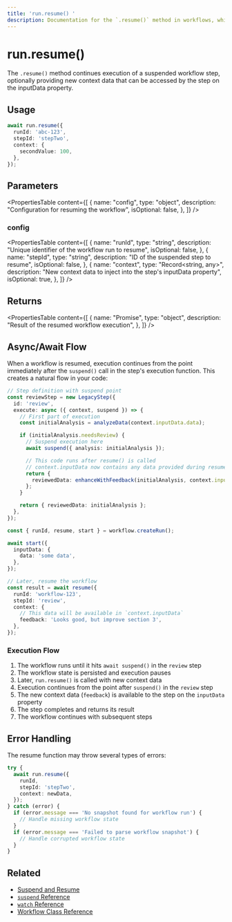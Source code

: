 ```yaml
---
title: 'run.resume() '
description: Documentation for the `.resume()` method in workflows, which continues execution of a suspended workflow step.
---
```


# run.resume()

The `.resume()` method continues execution of a suspended workflow step, optionally providing new context data that can be accessed by the step on the inputData property.

## Usage

```typescript copy showLineNumbers
await run.resume({
  runId: 'abc-123',
  stepId: 'stepTwo',
  context: {
    secondValue: 100,
  },
});
```

## Parameters

<PropertiesTable
content={[
{
name: "config",
type: "object",
description: "Configuration for resuming the workflow",
isOptional: false,
},
]}
/>

### config

<PropertiesTable
content={[
{
name: "runId",
type: "string",
description: "Unique identifier of the workflow run to resume",
isOptional: false,
},
{
name: "stepId",
type: "string",
description: "ID of the suspended step to resume",
isOptional: false,
},
{
name: "context",
type: "Record<string, any>",
description:
"New context data to inject into the step's inputData property",
isOptional: true,
},
]}
/>

## Returns

<PropertiesTable
content={[
{
name: "Promise<LegacyWorkflowResult>",
type: "object",
description: "Result of the resumed workflow execution",
},
]}
/>

## Async/Await Flow

When a workflow is resumed, execution continues from the point immediately after the `suspend()` call in the step's execution function. This creates a natural flow in your code:

```typescript
// Step definition with suspend point
const reviewStep = new LegacyStep({
  id: 'review',
  execute: async ({ context, suspend }) => {
    // First part of execution
    const initialAnalysis = analyzeData(context.inputData.data);

    if (initialAnalysis.needsReview) {
      // Suspend execution here
      await suspend({ analysis: initialAnalysis });

      // This code runs after resume() is called
      // context.inputData now contains any data provided during resume
      return {
        reviewedData: enhanceWithFeedback(initialAnalysis, context.inputData.feedback),
      };
    }

    return { reviewedData: initialAnalysis };
  },
});

const { runId, resume, start } = workflow.createRun();

await start({
  inputData: {
    data: 'some data',
  },
});

// Later, resume the workflow
const result = await resume({
  runId: 'workflow-123',
  stepId: 'review',
  context: {
    // This data will be available in `context.inputData`
    feedback: 'Looks good, but improve section 3',
  },
});
```

### Execution Flow

1. The workflow runs until it hits `await suspend()` in the `review` step
2. The workflow state is persisted and execution pauses
3. Later, `run.resume()` is called with new context data
4. Execution continues from the point after `suspend()` in the `review` step
5. The new context data (`feedback`) is available to the step on the `inputData` property
6. The step completes and returns its result
7. The workflow continues with subsequent steps

## Error Handling

The resume function may throw several types of errors:

```typescript
try {
  await run.resume({
    runId,
    stepId: 'stepTwo',
    context: newData,
  });
} catch (error) {
  if (error.message === 'No snapshot found for workflow run') {
    // Handle missing workflow state
  }
  if (error.message === 'Failed to parse workflow snapshot') {
    // Handle corrupted workflow state
  }
}
```

## Related

- [Suspend and Resume](/docs/workflows-legacy/suspend-and-resume)
- [`suspend` Reference](./suspend)
- [`watch` Reference](./watch)
- [Workflow Class Reference](./workflow)
